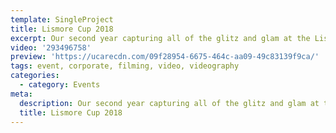 ```yaml
---
template: SingleProject
title: Lismore Cup 2018
excerpt: Our second year capturing all of the glitz and glam at the Lismore Cup.
video: '293496758'
preview: 'https://ucarecdn.com/09f28954-6675-464c-aa09-49c83139f9ca/'
tags: event, corporate, filming, video, videography
categories:
  - category: Events
meta:
  description: Our second year capturing all of the glitz and glam at the Lismore Cup.
  title: Lismore Cup 2018
---
```

